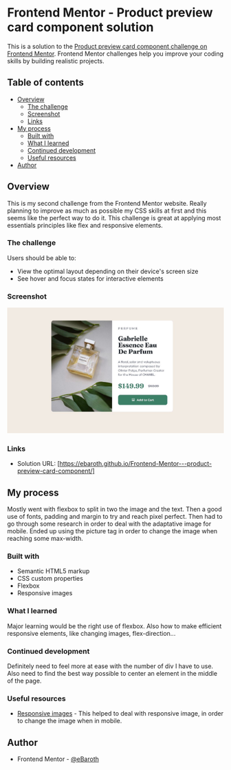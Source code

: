 # Frontend Mentor - Product preview card component solution

This is a solution to the [Product preview card component challenge on Frontend Mentor](https://www.frontendmentor.io/challenges/product-preview-card-component-GO7UmttRfa). Frontend Mentor challenges help you improve your coding skills by building realistic projects. 

## Table of contents

- [Overview](#overview)
  - [The challenge](#the-challenge)
  - [Screenshot](#screenshot)
  - [Links](#links)
- [My process](#my-process)
  - [Built with](#built-with)
  - [What I learned](#what-i-learned)
  - [Continued development](#continued-development)
  - [Useful resources](#useful-resources)
- [Author](#author)

## Overview

This is my second challenge from the Frontend Mentor website. Really planning to improve as much as possible my CSS skills at first and this seems like the perfect way to do it. This challenge is great at applying most essentials principles like flex and responsive elements.

### The challenge

Users should be able to:

- View the optimal layout depending on their device's screen size
- See hover and focus states for interactive elements

### Screenshot

![](./images/screenshot.JPG)

### Links

- Solution URL: [https://ebaroth.github.io/Frontend-Mentor---product-preview-card-component/]

## My process

Mostly went with flexbox to split in two the image and the text. Then a good use of fonts, padding and margin to try and reach pixel perfect. Then had to go through some research in order to deal with the adaptative image for mobile. Ended up using the picture tag in order to change the image when reaching some max-width.


### Built with

- Semantic HTML5 markup
- CSS custom properties
- Flexbox
- Responsive images

### What I learned

Major learning would be the right use of flexbox. Also how to make efficient responsive elements, like changing images, flex-direction...


### Continued development

Definitely need to feel more at ease with the number of div I have to use. Also need to find the best way possible to center an element in the middle of the page.


### Useful resources

- [Responsive images](https://developer.mozilla.org/fr/docs/Learn/HTML/Multimedia_and_embedding/Responsive_images) - This helped to deal with responsive image, in order to change the image when in mobile.

## Author

- Frontend Mentor - [@eBaroth](https://www.frontendmentor.io/profile/eBaroth)